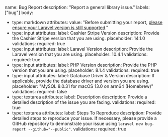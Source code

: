 name: Bug Report
description: "Report a general library issue."
labels: ["bug"]
body:
  - type: markdown
    attributes:
      value: "Before submitting your report, [please ensure your Laravel version is still supported](https://laravel.com/docs/releases#support-policy)."
  - type: input
    attributes:
      label: Cashier Stripe Version
      description: Provide the Cashier Stripe version that you are using.
      placeholder: 14.1.0
    validations:
      required: true
  - type: input
    attributes:
      label: Laravel Version
      description: Provide the Laravel version that you are using.
      placeholder: 10.4.1
    validations:
      required: true
  - type: input
    attributes:
      label: PHP Version
      description: Provide the PHP version that you are using.
      placeholder: 8.1.4
    validations:
      required: true
  - type: input
    attributes:
      label: Database Driver & Version
      description: If applicable, provide the database driver and version you are using.
      placeholder: "MySQL 8.0.31 for macOS 13.0 on arm64 (Homebrew)"
    validations:
      required: false
  - type: textarea
    attributes:
      label: Description
      description: Provide a detailed description of the issue you are facing.
    validations:
      required: true
  - type: textarea
    attributes:
      label: Steps To Reproduce
      description: Provide detailed steps to reproduce your issue. If necessary, please provide a GitHub repository to demonstrate your issue using `laravel new bug-report --github="--public"`.
    validations:
      required: true
      
